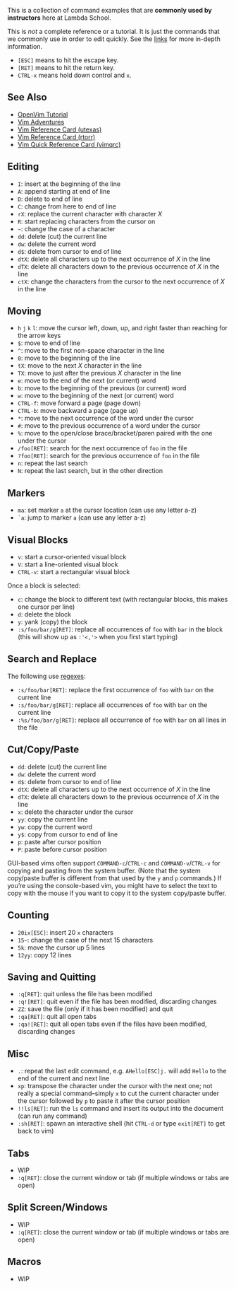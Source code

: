 This is a collection of command examples that are **commonly used by instructors** here at Lambda School.

This is _not_ a complete reference or a tutorial. It is just the commands that we commonly use in order to edit quickly. See the [links](#see-also) for more in-depth information.

- `[ESC]` means to hit the escape key.
- `[RET]` means to hit the return key.
- `CTRL-x` means hold down control and `x`.

## See Also

- [OpenVim Tutorial](http://www.openvim.com/)
- [Vim Adventures](https://vim-adventures.com/)
- [Vim Reference Card (utexas)](http://users.ece.utexas.edu/~adnan/vimqrc.html)
- [Vim Reference Card (rtorr)](https://vim.rtorr.com/)
- [Vim Quick Reference Card (vimqrc)](http://tnerual.eriogerg.free.fr/vim.html)

## Editing

- `I`: insert at the beginning of the line
- `A`: append starting at end of line
- `D`: delete to end of line
- `C`: change from here to end of line
- `rX`: replace the current character with character _X_
- `R`: start replacing characters from the cursor on
- `~`: change the case of a character
- `dd`: delete (cut) the current line
- `dw`: delete the current word
- `d$`: delete from cursor to end of line
- `dtX`: delete all characters up to the next occurrence of _X_ in the line
- `dTX`: delete all characters down to the previous occurrence of _X_ in the line
- `ctX`: change the characters from the cursor to the next occurrence of _X_ in the line

## Moving

- `h` `j` `k` `l`: move the cursor left, down, up, and right faster than reaching for the arrow keys
- `$`: move to end of line
- `^`: move to the first non-space character in the line
- `0`: move to the beginning of the line
- `tX`: move to the next _X_ character in the line
- `TX`: move to just after the previous _X_ character in the line
- `e`: move to the end of the next (or current) word
- `b`: move to the beginning of the previous (or current) word
- `w`: move to the beginning of the next (or current) word
- `CTRL-f`: move forward a page (page down)
- `CTRL-b`: move backward a page (page up)
- `*`: move to the next occurrence of the word under the cursor
- `#`: move to the previous occurrence of a word under the cursor
- `%`: move to the open/close brace/bracket/paren paired with the one under the cursor
- `/foo[RET]`: search for the next occurrence of `foo` in the file
- `?foo[RET]`: search for the previous occurrence of `foo` in the file
- `n`: repeat the last search
- `N`: repeat the last search, but in the other direction

## Markers

- `ma`: set marker `a` at the cursor location (can use any letter a-z)
- `` `a ``: jump to marker `a` (can use any letter a-z)

## Visual Blocks

- `v`: start a cursor-oriented visual block
- `V`: start a line-oriented visual block
- `CTRL-v`: start a rectangular visual block

Once a block is selected:

- `c`: change the block to different text (with rectangular blocks, this makes one cursor per line)
- `d`: delete the block
- `y`: yank (copy) the block
- `:s/foo/bar/g[RET]`: replace all occurrences of `foo` with `bar` in the block (this will show up as `:'<,'>` when you first start typing)

## Search and Replace

The following use [regexes](http://vimregex.com/):

- `:s/foo/bar[RET]`: replace the first occurrence of `foo` with `bar` on the current line
- `:s/foo/bar/g[RET]`: replace all occurrences of `foo` with `bar` on the current line
- `:%s/foo/bar/g[RET]`: replace all occurrence of `foo` with `bar` on all lines in the file

## Cut/Copy/Paste

- `dd`: delete (cut) the current line
- `dw`: delete the current word
- `d$`: delete from cursor to end of line
- `dtX`: delete all characters up to the next occurrence of _X_ in the line
- `dTX`: delete all characters down to the previous occurrence of _X_ in the line
- `x`: delete the character under the cursor
- `yy`: copy the current line
- `yw`: copy the current word
- `y$`: copy from cursor to end of line
- `p`: paste after cursor position
- `P`: paste before cursor position

GUI-based vims often support `COMMAND-c`/`CTRL-c` and `COMMAND-v`/`CTRL-v` for copying and pasting from the system buffer. (Note that the system copy/paste buffer is different from that used by the `y` and `p` commands.) If you’re using the console-based vim, you might have to select the text to copy with the mouse if you want to copy it to the system copy/paste buffer.

## Counting

- `20ix[ESC]`: insert 20 `x` characters
- `15~`: change the case of the next 15 characters
- `5k`: move the cursor up 5 lines
- `12yy`: copy 12 lines

## Saving and Quitting

- `:q[RET]`: quit unless the file has been modified
- `:q![RET]`: quit even if the file has been modified, discarding changes
- `ZZ`: save the file (only if it has been modified) and quit
- `:qa[RET]`: quit all open tabs
- `:qa![RET]`: quit all open tabs even if the files have been modified, discarding changes

## Misc

- `.`: repeat the last edit command, e.g. `AHello[ESC]j.` will add `Hello` to the end of the current and next line
- `xp`: transpose the character under the cursor with the next one; not really a special command–simply `x` to cut the current character under the cursor followed by `p` to paste it after the cursor position
- `!!ls[RET]`: run the `ls` command and insert its output into the document (can run any command)
- `:sh[RET]`: spawn an interactive shell (hit `CTRL-d` or type `exit[RET]` to get back to vim)

## Tabs

- WIP
- `:q[RET]`: close the current window or tab (if multiple windows or tabs are open)

## Split Screen/Windows

- WIP
- `:q[RET]`: close the current window or tab (if multiple windows or tabs are open)

## Macros

- WIP
